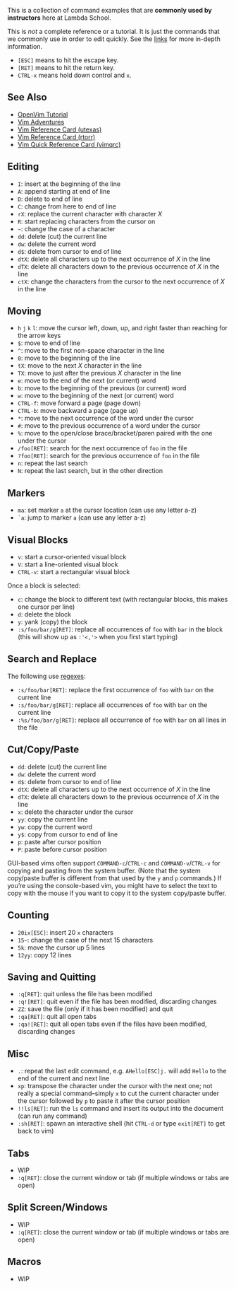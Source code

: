 This is a collection of command examples that are **commonly used by instructors** here at Lambda School.

This is _not_ a complete reference or a tutorial. It is just the commands that we commonly use in order to edit quickly. See the [links](#see-also) for more in-depth information.

- `[ESC]` means to hit the escape key.
- `[RET]` means to hit the return key.
- `CTRL-x` means hold down control and `x`.

## See Also

- [OpenVim Tutorial](http://www.openvim.com/)
- [Vim Adventures](https://vim-adventures.com/)
- [Vim Reference Card (utexas)](http://users.ece.utexas.edu/~adnan/vimqrc.html)
- [Vim Reference Card (rtorr)](https://vim.rtorr.com/)
- [Vim Quick Reference Card (vimqrc)](http://tnerual.eriogerg.free.fr/vim.html)

## Editing

- `I`: insert at the beginning of the line
- `A`: append starting at end of line
- `D`: delete to end of line
- `C`: change from here to end of line
- `rX`: replace the current character with character _X_
- `R`: start replacing characters from the cursor on
- `~`: change the case of a character
- `dd`: delete (cut) the current line
- `dw`: delete the current word
- `d$`: delete from cursor to end of line
- `dtX`: delete all characters up to the next occurrence of _X_ in the line
- `dTX`: delete all characters down to the previous occurrence of _X_ in the line
- `ctX`: change the characters from the cursor to the next occurrence of _X_ in the line

## Moving

- `h` `j` `k` `l`: move the cursor left, down, up, and right faster than reaching for the arrow keys
- `$`: move to end of line
- `^`: move to the first non-space character in the line
- `0`: move to the beginning of the line
- `tX`: move to the next _X_ character in the line
- `TX`: move to just after the previous _X_ character in the line
- `e`: move to the end of the next (or current) word
- `b`: move to the beginning of the previous (or current) word
- `w`: move to the beginning of the next (or current) word
- `CTRL-f`: move forward a page (page down)
- `CTRL-b`: move backward a page (page up)
- `*`: move to the next occurrence of the word under the cursor
- `#`: move to the previous occurrence of a word under the cursor
- `%`: move to the open/close brace/bracket/paren paired with the one under the cursor
- `/foo[RET]`: search for the next occurrence of `foo` in the file
- `?foo[RET]`: search for the previous occurrence of `foo` in the file
- `n`: repeat the last search
- `N`: repeat the last search, but in the other direction

## Markers

- `ma`: set marker `a` at the cursor location (can use any letter a-z)
- `` `a ``: jump to marker `a` (can use any letter a-z)

## Visual Blocks

- `v`: start a cursor-oriented visual block
- `V`: start a line-oriented visual block
- `CTRL-v`: start a rectangular visual block

Once a block is selected:

- `c`: change the block to different text (with rectangular blocks, this makes one cursor per line)
- `d`: delete the block
- `y`: yank (copy) the block
- `:s/foo/bar/g[RET]`: replace all occurrences of `foo` with `bar` in the block (this will show up as `:'<,'>` when you first start typing)

## Search and Replace

The following use [regexes](http://vimregex.com/):

- `:s/foo/bar[RET]`: replace the first occurrence of `foo` with `bar` on the current line
- `:s/foo/bar/g[RET]`: replace all occurrences of `foo` with `bar` on the current line
- `:%s/foo/bar/g[RET]`: replace all occurrence of `foo` with `bar` on all lines in the file

## Cut/Copy/Paste

- `dd`: delete (cut) the current line
- `dw`: delete the current word
- `d$`: delete from cursor to end of line
- `dtX`: delete all characters up to the next occurrence of _X_ in the line
- `dTX`: delete all characters down to the previous occurrence of _X_ in the line
- `x`: delete the character under the cursor
- `yy`: copy the current line
- `yw`: copy the current word
- `y$`: copy from cursor to end of line
- `p`: paste after cursor position
- `P`: paste before cursor position

GUI-based vims often support `COMMAND-c`/`CTRL-c` and `COMMAND-v`/`CTRL-v` for copying and pasting from the system buffer. (Note that the system copy/paste buffer is different from that used by the `y` and `p` commands.) If you’re using the console-based vim, you might have to select the text to copy with the mouse if you want to copy it to the system copy/paste buffer.

## Counting

- `20ix[ESC]`: insert 20 `x` characters
- `15~`: change the case of the next 15 characters
- `5k`: move the cursor up 5 lines
- `12yy`: copy 12 lines

## Saving and Quitting

- `:q[RET]`: quit unless the file has been modified
- `:q![RET]`: quit even if the file has been modified, discarding changes
- `ZZ`: save the file (only if it has been modified) and quit
- `:qa[RET]`: quit all open tabs
- `:qa![RET]`: quit all open tabs even if the files have been modified, discarding changes

## Misc

- `.`: repeat the last edit command, e.g. `AHello[ESC]j.` will add `Hello` to the end of the current and next line
- `xp`: transpose the character under the cursor with the next one; not really a special command–simply `x` to cut the current character under the cursor followed by `p` to paste it after the cursor position
- `!!ls[RET]`: run the `ls` command and insert its output into the document (can run any command)
- `:sh[RET]`: spawn an interactive shell (hit `CTRL-d` or type `exit[RET]` to get back to vim)

## Tabs

- WIP
- `:q[RET]`: close the current window or tab (if multiple windows or tabs are open)

## Split Screen/Windows

- WIP
- `:q[RET]`: close the current window or tab (if multiple windows or tabs are open)

## Macros

- WIP
